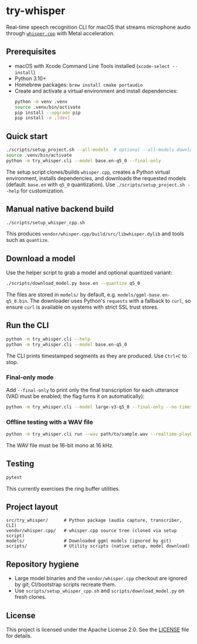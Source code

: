 # try-whisper

Real-time speech recognition CLI for macOS that streams microphone audio through [`whisper.cpp`](https://github.com/ggerganov/whisper.cpp) with Metal acceleration.

## Prerequisites

- macOS with Xcode Command Line Tools installed (`xcode-select --install`)
- Python 3.10+
- Homebrew packages: `brew install cmake portaudio`
- Create and activate a virtual environment and install dependencies:
  ```bash
  python -m venv .venv
  source .venv/bin/activate
  pip install --upgrade pip
  pip install -e .[dev]
  ```

## Quick start

```bash
./scripts/setup_project.sh --all-models  # optional --all-models downloads every ggml variant
source .venv/bin/activate
python -m try_whisper.cli --model base.en-q5_0 --final-only
```

The setup script clones/builds `whisper.cpp`, creates a Python virtual environment, installs dependencies, and downloads the requested models (default: `base.en` with `q5_0` quantization). Use `./scripts/setup_project.sh --help` for customization.

## Manual native backend build

```bash
./scripts/setup_whisper_cpp.sh
```

This produces `vendor/whisper.cpp/build/src/libwhisper.dylib` and tools such as `quantize`.

## Download a model

Use the helper script to grab a model and optional quantized variant:

```bash
./scripts/download_model.py base.en --quantize q5_0
```

The files are stored in `models/` by default, e.g. `models/ggml-base.en-q5_0.bin`. The downloader uses Python's `requests` with a fallback to `curl`, so ensure `curl` is available on systems with strict SSL trust stores.

## Run the CLI

```bash
python -m try_whisper.cli --help
python -m try_whisper.cli --model base.en-q5_0
```

The CLI prints timestamped segments as they are produced. Use `Ctrl+C` to stop.

### Final-only mode

Add `--final-only` to print only the final transcription for each utterance (VAD must be enabled; the flag turns it on automatically):

```bash
python -m try_whisper.cli --model large-v3-q5_0 --final-only --no-timestamps
```

### Offline testing with a WAV file

```bash
python -m try_whisper.cli run --wav path/to/sample.wav --realtime-playback
```

The WAV file must be 16-bit mono at 16 kHz.

## Testing

```bash
pytest
```

This currently exercises the ring buffer utilities.

## Project layout

```
src/try_whisper/      # Python package (audio capture, transcriber, CLI)
vendor/whisper.cpp/   # whisper.cpp source tree (cloned via setup script)
models/               # Downloaded ggml models (ignored by git)
scripts/              # Utility scripts (native setup, model download)
```

## Repository hygiene

- Large model binaries and the `vendor/whisper.cpp` checkout are ignored by git; CI/bootstrap scripts recreate them.
- Use `scripts/setup_whisper_cpp.sh` and `scripts/download_model.py` on fresh clones.

## License

This project is licensed under the Apache License 2.0. See the [LICENSE](LICENSE) file for details.

